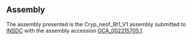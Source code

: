 

Assembly
--------

The assembly presented is the Cryp\_neof\_Bt1\_V1 assembly submitted to
[INSDC](http://www.insdc.org) with the assembly accession
[GCA\_002215705.1](http://www.ebi.ac.uk/ena/data/view/GCA_002215705.1).
